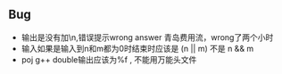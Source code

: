 ## Bug
+ 输出是没有加\n,错误提示wrong answer  青岛费用流，wrong了两个小时
+ 输入如果是输入到n和m都为0时结束时应该是 (n || m)  不是 n && m
+ poj g++ double输出应该为%f , 不能用万能头文件
